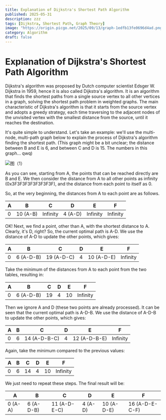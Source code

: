 ```yaml
---
title: Explanation of Dijkstra's Shortest Path Algorithm
published: 2025-05-31
description: zzz
tags: [Dijkstra, Shortest Path, Graph Theory]
image: "https://origin.picgo.net/2025/09/13/graph-1edfb13fe0696d4ad.png"
category: Algorithm
draft: false
---
```


# Explanation of Dijkstra's Shortest Path Algorithm
Dijkstra's algorithm was proposed by Dutch computer scientist Edsger W. Dijkstra in 1959, hence it is also called Dijkstra's algorithm. It is an algorithm that finds the shortest paths from a single source vertex to all other vertices in a graph, solving the shortest path problem in weighted graphs. The main characteristic of Dijkstra's algorithm is that it starts from the source vertex and adopts a greedy strategy, each time traversing to the adjacent nodes of the unvisited vertex with the smallest distance from the source, until it reaches the destination.

It's quite simple to understand. Let's take an example: we'll use the multi-node, multi-path graph below to explain the process of Dijkstra's algorithm finding the shortest path. (This graph might be a bit unclear; the distance between B and E is 6, and between C and D is 15. The numbers in this graph... qwq)

![图（1）](https://origin.picgo.net/2025/09/13/graph-1edfb13fe0696d4ad.png "图（1）")

As you can see, starting from A, the points that can be reached directly are B and E. We then consider the distance from A to all other points as infinity (0x3F3F3F3F3F3F3F3F), and the distance from each point to itself as 0.

So, at the very beginning, the distances from A to each point are as follows.

| A | B | C | D | E | F |
| ------------ | ------------ | ------------ | ------------ | ------------ | ------------ |
| 0 | 10 (A-B) | Infinity | 4 (A-D) | Infinity | Infinity |

OK! Next, we find a point, other than A, with the shortest distance to A. Clearly, it's D, right?
So, the current optimal path is A-D. We use the distance of A-D to update the other points, which gives:

| A | B | C | D | E | F |
| ------------ | ------------ | ------------ | ------------ | ------------ | ------------ |
| 0 | 6 (A-D-B) | 19 (A-D-C) | 4 | 10 (A-D-E) | Infinity |

Take the minimum of the distances from A to each point from the two tables, resulting in:

| A | B | C | D | E | F |
| ------------ | ------------ | ------------ | ------------ | ------------ | ------------ |
| 0 | 6 (A-D-B) | 19 | 4 | 10 | Infinity |

Then we ignore A and D (these two points are already processed). It can be seen that the current optimal path is A-D-B. We use the distance of A-D-B to update the other points, which gives:

| A | B | C | D | E | F |
| ------------ | ------------ | ------------ | ------------ | ------------ | ------------ |
| 0 | 6 | 14 (A-D-B-C) | 4 | 12 (A-D-B-E) | Infinity |

Again, take the minimum compared to the previous values:

| A | B | C | D | E | F |
| ------------ | ------------ | ------------ | ------------ | ------------ | ------------ |
| 0 | 6 | 14 | 4 | 10 | Infinity |

We just need to repeat these steps. The final result will be:

| A | B | C | D | E | F |
| ------------ | ------------ | ------------ | ------------ | ------------ | ------------ |
| 0 (A-A) | 6 (A-D-B) | 11 (A-D-E-C) | 4 (A-D) | 10 (A-D-E) | 16 (A-D-E-C-F) |